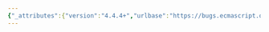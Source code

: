 ```yaml
---
{"_attributes":{"version":"4.4.4+","urlbase":"https://bugs.ecmascript.org/","maintainer":"dherman@mozilla.com"},"bug":{"bug_id":1155,"creation_ts":"2012-12-19 09:50:00 -0800","short_desc":"15.16.2.1: Note describes wrong iterator contract","delta_ts":"2013-10-07 13:15:24 -0700","product":"Draft for 6th Edition","component":"technical issue","version":"Rev 12: November 22, 2012 Draft","rep_platform":"All","op_sys":"All","bug_status":"RESOLVED","resolution":"FIXED","priority":"Normal","bug_severity":"enhancement","everconfirmed":true,"reporter":{"uid":"andrebargull","name":"André Bargull"},"assigned_to":{"uid":"allen","name":"Allen Wirfs-Brock"},"long_desc":[{"commentid":3048,"comment_count":0,"who":{"uid":"andrebargull","name":"André Bargull"},"bug_when":"2012-12-19 09:50:41 -0800","thetext":"The iterable argument for 15.16.2.1 should not produce two-element array-like objects."},{"commentid":4111,"comment_count":1,"who":{"uid":"andrebargull","name":"André Bargull"},"bug_when":"2013-05-31 02:22:44 -0700","thetext":"Note deleted in rev15, close issue?\n\n(Similar notes are still present for Map/WeakMap, does this relate to their 'more complex' API contract for iterable input objects?)"},{"commentid":5863,"comment_count":2,"who":{"uid":"andrebargull","name":"André Bargull"},"bug_when":"2013-10-07 13:15:24 -0700","thetext":"Marking as Fixed -> The notes for Map/Set/WeakMap/WeakSet constructors look all ok now."}]}}
---
```

